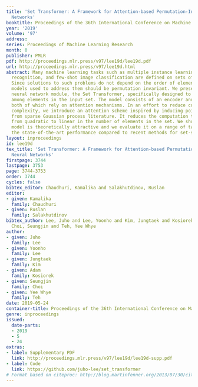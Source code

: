 ```yaml
---
title: 'Set Transformer: A Framework for Attention-based Permutation-Invariant Neural
  Networks'
booktitle: Proceedings of the 36th International Conference on Machine Learning
year: '2019'
volume: '97'
address: 
series: Proceedings of Machine Learning Research
month: 0
publisher: PMLR
pdf: http://proceedings.mlr.press/v97/lee19d/lee19d.pdf
url: http://proceedings.mlr.press/v97/lee19d.html
abstract: Many machine learning tasks such as multiple instance learning, 3D shape
  recognition, and few-shot image classification are defined on sets of instances.
  Since solutions to such problems do not depend on the order of elements of the set,
  models used to address them should be permutation invariant. We present an attention-based
  neural network module, the Set Transformer, specifically designed to model interactions
  among elements in the input set. The model consists of an encoder and a decoder,
  both of which rely on attention mechanisms. In an effort to reduce computational
  complexity, we introduce an attention scheme inspired by inducing point methods
  from sparse Gaussian process literature. It reduces the computation time of self-attention
  from quadratic to linear in the number of elements in the set. We show that our
  model is theoretically attractive and we evaluate it on a range of tasks, demonstrating
  the state-of-the-art performance compared to recent methods for set-structured data.
layout: inproceedings
id: lee19d
tex_title: 'Set Transformer: A Framework for Attention-based Permutation-Invariant
  Neural Networks'
firstpage: 3744
lastpage: 3753
page: 3744-3753
order: 3744
cycles: false
bibtex_editor: Chaudhuri, Kamalika and Salakhutdinov, Ruslan
editor:
- given: Kamalika
  family: Chaudhuri
- given: Ruslan
  family: Salakhutdinov
bibtex_author: Lee, Juho and Lee, Yoonho and Kim, Jungtaek and Kosiorek, Adam and
  Choi, Seungjin and Teh, Yee Whye
author:
- given: Juho
  family: Lee
- given: Yoonho
  family: Lee
- given: Jungtaek
  family: Kim
- given: Adam
  family: Kosiorek
- given: Seungjin
  family: Choi
- given: Yee Whye
  family: Teh
date: 2019-05-24
container-title: Proceedings of the 36th International Conference on Machine Learning
genre: inproceedings
issued:
  date-parts:
  - 2019
  - 5
  - 24
extras:
- label: Supplementary PDF
  link: http://proceedings.mlr.press/v97/lee19d/lee19d-supp.pdf
- label: Code
  link: https://github.com/juho-lee/set_transformer
# Format based on citeproc: http://blog.martinfenner.org/2013/07/30/citeproc-yaml-for-bibliographies/
---
```

